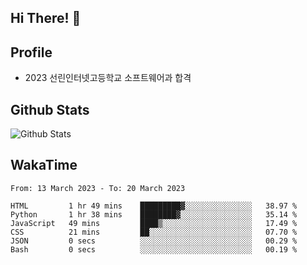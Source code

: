 ## Hi There! 👋

## Profile

-   2023 선린인터넷고등학교 소프트웨어과 합격

## Github Stats

![Github Stats](https://github-readme-stats.vercel.app/api/top-langs/?username=NY0510&theme=tokyonight&hide_border=true&layout=compact)

## WakaTime

<!--START_SECTION:waka-->

```text
From: 13 March 2023 - To: 20 March 2023

HTML         1 hr 49 mins    █████████▓░░░░░░░░░░░░░░░   38.97 %
Python       1 hr 38 mins    ████████▓░░░░░░░░░░░░░░░░   35.14 %
JavaScript   49 mins         ████▒░░░░░░░░░░░░░░░░░░░░   17.49 %
CSS          21 mins         ██░░░░░░░░░░░░░░░░░░░░░░░   07.70 %
JSON         0 secs          ░░░░░░░░░░░░░░░░░░░░░░░░░   00.29 %
Bash         0 secs          ░░░░░░░░░░░░░░░░░░░░░░░░░   00.19 %
```

<!--END_SECTION:waka-->
